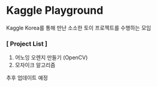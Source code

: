 # Kaggle Playground

Kaggle Korea를 통해 만난 소소한 토이 프로젝트를 수행하는 모임


### \[ Project List ]
1. 어노잉 오렌지 만들기 (OpenCV)
2. 모자이크 알고리즘

추후 업데이트 예정 